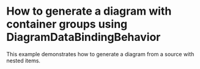 # How to generate a diagram with container groups using DiagramDataBindingBehavior
This example demonstrates how to generate a diagram from a source with nested items.
